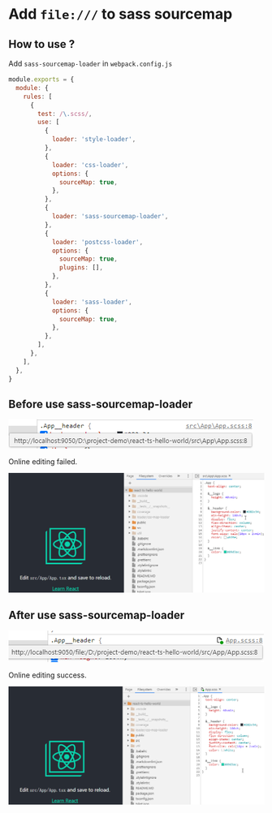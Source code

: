 # Add `file:///` to sass sourcemap

## How to use ?

Add `sass-sourcemap-loader` in `webpack.config.js`

```js
module.exports = {
  module: {
    rules: [
      {
        test: /\.scss/,
        use: [
          {
            loader: 'style-loader',
          },
          {
            loader: 'css-loader',
            options: {
              sourceMap: true,
            },
          },
          {
            loader: 'sass-sourcemap-loader',
          },
          {
            loader: 'postcss-loader',
            options: {
              sourceMap: true,
              plugins: [],
            },
          },
          {
            loader: 'sass-loader',
            options: {
              sourceMap: true,
            },
          },
        ],
      },
    ],
  },
}
```

## Before use sass-sourcemap-loader

![before](asset/before.jpg)

Online editing failed.

![online-edit-fail](asset/online-edit-fail.gif)

## After use sass-sourcemap-loader

![before](asset/after.jpg)

Online editing success.

![online-edit](asset/online-edit.gif)
